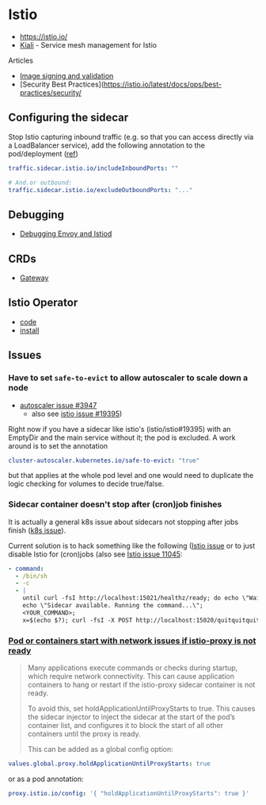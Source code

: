 # Istio

* <https://istio.io/>
* [Kiali](https://kiali.io/) - Service mesh management for Istio

Articles 

* [Image signing and validation](https://istio.io/latest/docs/ops/best-practices/image-signing-validation/)
* [Security Best Practices](https://istio.io/latest/docs/ops/best-practices/security/

## Configuring the sidecar

Stop Istio capturing inbound traffic (e.g. so that you can access directly via a LoadBalancer service), add the following annotation to the pod/deployment ([ref](https://istio.io/latest/about/faq/traffic-management/#controlling-inbound-ports))

```yaml
traffic.sidecar.istio.io/includeInboundPorts: ""

# And.or outbound:
traffic.sidecar.istio.io/excludeOutboundPorts: "..."
```


## Debugging

* [Debugging Envoy and Istiod](https://istio.io/latest/docs/ops/diagnostic-tools/proxy-cmd/)

## CRDs

* [Gateway](https://istio.io/latest/docs/reference/config/networking/gateway/)

## Istio Operator

* [code](https://github.com/istio/istio/tree/master/operator)
* [install](https://istio.io/latest/docs/setup/install/operator/)

## Issues

### Have to set `safe-to-evict` to allow autoscaler to scale down a node 

* [autoscaler issue #3947](https://github.com/kubernetes/autoscaler/issues/3947)
  * also see [istio issue #19395](https://github.com/istio/istio/issues/19395))

Right now if you have a sidecar like istio's (istio/istio#19395) with an EmptyDir and the main service without it; the pod is excluded. A work around is to set the annotation

```yaml
cluster-autoscaler.kubernetes.io/safe-to-evict: "true"
```

but that applies at the whole pod level and one would need to duplicate the logic checking for volumes to decide true/false.

### Sidecar container doesn't stop after (cron)job finishes

It is actually a general k8s issue about sidecars not stopping after jobs finish ([k8s issue](https://github.com/kubernetes/kubernetes/issues/25908)).

Current solution is to hack something like the following ([Istio issue](https://github.com/istio/istio/issues/6324#issuecomment-760156652) or to just disable Istio for (cron)jobs (also see [Istio issue 11045](https://github.com/istio/istio/issues/11045):

```yaml
- command:
  - /bin/sh
  - -c
  - |
    until curl -fsI http://localhost:15021/healthz/ready; do echo \"Waiting for Sidecar...\"; sleep 3; done;
    echo \"Sidecar available. Running the command...\";
    <YOUR_COMMAND>;
    x=$(echo $?); curl -fsI -X POST http://localhost:15020/quitquitquit && exit $x
```

### [Pod or containers start with network issues if istio-proxy is not ready](https://istio.io/latest/docs/ops/common-problems/injection/#pod-or-containers-start-with-network-issues-if-istio-proxy-is-not-ready)

> Many applications execute commands or checks during startup, which require network connectivity. This can cause application containers to hang or restart if the istio-proxy sidecar container is not ready.
> 
> To avoid this, set holdApplicationUntilProxyStarts to true. This causes the sidecar injector to inject the sidecar at the start of the pod’s container list, and configures it to block the start of all other containers until the proxy is ready.
> 
> This can be added as a global config option:

```yaml
values.global.proxy.holdApplicationUntilProxyStarts: true
```

or as a pod annotation:

```yaml
proxy.istio.io/config: '{ "holdApplicationUntilProxyStarts": true }'
```